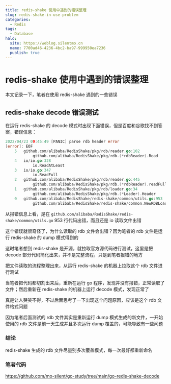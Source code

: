 ```yaml
---
title: redis-shake 使用中遇到的错误整理
slug: redis-shake-in-use-problem
categories:
  - Redis
tags:
  - Database
halo:
  site: https://weblog.silentmo.cn
  name: 7700ad46-4236-4bc2-ba97-999950ea7236
  publish: true
---
```

# redis-shake 使用中遇到的错误整理

本文记录一下，笔者在使用 redis-shake 遇到的一些错误

## redis-shake decode 错误测试

在运行 redis-shake 的 decode 模式时出现下面错误，但是百度和谷歌找不到答案，错误信息：
```go
2022/04/23 09:45:49 [PANIC] parse rdb header error
[error]: EOF
	5   github.com/alibaba/RedisShake/pkg/rdb/reader.go:102
			github.com/alibaba/RedisShake/pkg/rdb.(*rdbReader).Read
	4   io/io.go:328
			io.ReadAtLeast
	3   io/io.go:347
			io.ReadFull
	2   github.com/alibaba/RedisShake/pkg/rdb/reader.go:445
			github.com/alibaba/RedisShake/pkg/rdb.(*rdbReader).readFull
	1   github.com/alibaba/RedisShake/pkg/rdb/loader.go:34
			github.com/alibaba/RedisShake/pkg/rdb.(*Loader).Header
	0   github.com/alibaba/RedisShake/redis-shake/common/utils.go:953
			github.com/alibaba/RedisShake/redis-shake/common.NewRDBLoader.func1
```

从报错信息上看，是在 `github.com/alibaba/RedisShake/redis-shake/common/utils.go` 953 行代码出错，而且还是 io 读取文件出错

这个错误就很奇怪了，为什么读取的 rdb 文件会出错？因为笔者的 rdb 文件是运行 redis-shake 的 dump 模式得到的

这时笔者想到 redis-shake 是开源，就拉取官方源代码进行测试，这里是把 decode 部分代码简化出来，并不是完整流程，只是到笔者报错的地方

把文件读取的流程整理出来，从运行 redis-shake 的机器上拉取这个 rdb 文件进行测试

当笔者把代码都切割出来后，重新在运行 go 程序，发现并没有报错，正常读取了文件；然后重新在 redis-shake 的机器上运行 decode 模式，发现正常了

真是让人哭笑不得，不过后面思考了一下出现这个问题原因，应该是这个 rdb 文件格式问题

因为笔者后面测试的 rdb 文件其实是重新运行 dump 模式生成的新文件，一开始使用的 rdb 文件是前一天生成并且多次运行 dump 覆盖的，可能导致有一些问题

### 结论

redis-shake 生成的 rdb 文件尽量别多次覆盖模式，每一次最好都重新命名

### 笔者代码

https://github.com/mo-silent/go-study/tree/main/go-redis-shake-decode
